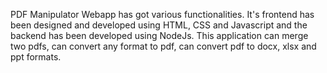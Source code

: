 PDF Manipulator Webapp has got various functionalities. It's frontend has been designed and developed using HTML, CSS and Javascript and the backend has been developed using NodeJs. This application can merge two pdfs, can convert any format to pdf, can convert pdf to docx, xlsx and ppt formats.
